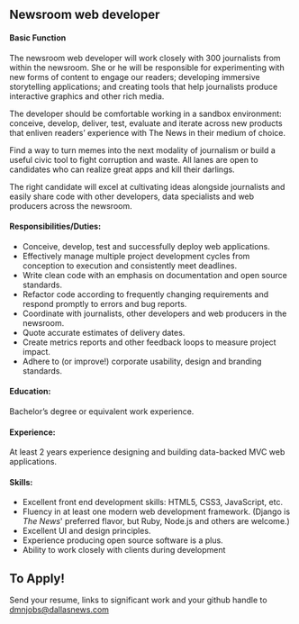 ## Newsroom web developer

#### Basic Function

The newsroom web developer will work closely with 300 journalists from within the newsroom. She or he will be responsible for experimenting with new forms of content to engage our readers; developing immersive storytelling applications; and creating tools that help journalists produce interactive graphics and other rich media.

The developer should be comfortable working in a sandbox environment: conceive, develop, deliver, test, evaluate and iterate across new products that enliven readers’ experience with The News in their medium of choice.

Find a way to turn memes into the next modality of journalism or build a useful civic tool to fight corruption and waste. All lanes are open to candidates who can realize great apps and kill their darlings.

The right candidate will excel at cultivating ideas alongside journalists and easily share code with other developers, data specialists and web producers across the newsroom.

#### Responsibilities/Duties:

- Conceive, develop, test and successfully deploy web applications.
- Effectively manage multiple project development cycles from conception to execution and consistently meet deadlines.
- Write clean code with an emphasis on documentation and open source standards.
- Refactor code according to frequently changing requirements and respond promptly to errors and bug reports.
- Coordinate with journalists, other developers and web producers in the newsroom.
- Quote accurate estimates of delivery dates.
- Create metrics reports and other feedback loops to measure project impact.
- Adhere to (or improve!) corporate usability, design and branding standards.

#### Education: 

Bachelor’s degree or equivalent work experience.

#### Experience: 

At least 2 years experience designing and building data-backed MVC web applications.

#### Skills:

- Excellent front end development skills: HTML5, CSS3, JavaScript, etc.
- Fluency in at least one modern web development framework. (Django is _The News_' preferred flavor, but Ruby, Node.js and others are welcome.)
- Excellent UI and design principles.
- Experience producing open source software is a plus.
- Ability to work closely with clients during development

## To Apply!
Send your resume, links to significant work and your github handle to dmnjobs@dallasnews.com
